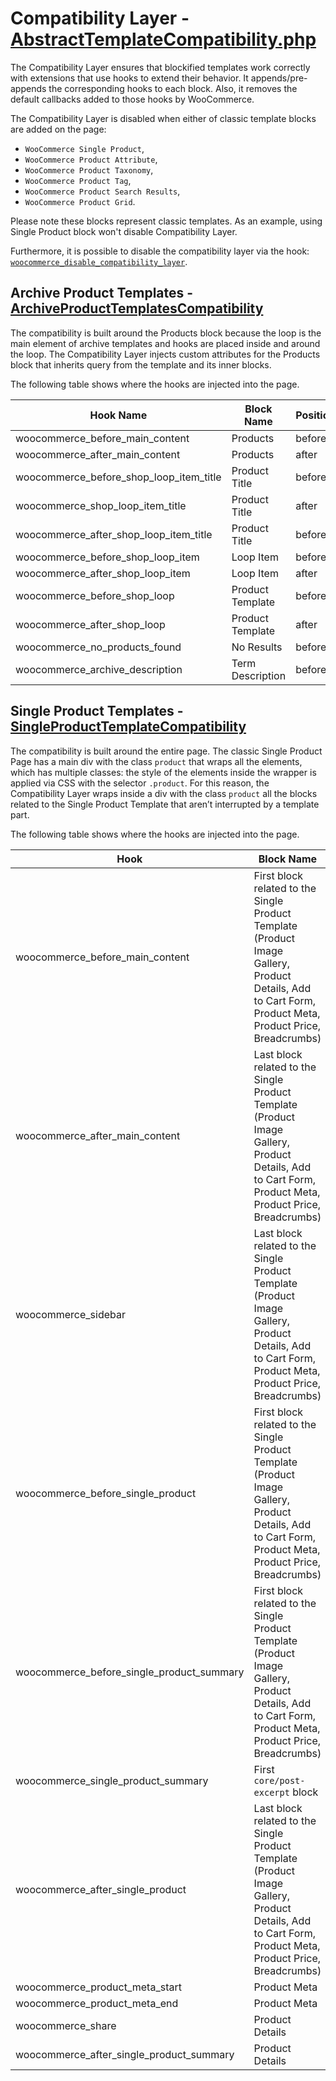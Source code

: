 # Compatibility Layer - [AbstractTemplateCompatibility.php](https://github.com/woocommerce/woocommerce-blocks/blob/trunk/src/Templates/AbstractTemplateCompatibility.php)

The Compatibility Layer ensures that blockified templates work correctly with extensions that use hooks to extend their behavior. It appends/pre-appends the corresponding hooks to each block. Also, it removes the default callbacks added to those hooks by WooCommerce.

The Compatibility Layer is disabled when either of classic template blocks are added on the page:

- `WooCommerce Single Product`,
- `WooCommerce Product Attribute`,
- `WooCommerce Product Taxonomy`,
- `WooCommerce Product Tag`,
- `WooCommerce Product Search Results`,
- `WooCommerce Product Grid`.

Please note these blocks represent classic templates. As an example, using Single Product block won't disable Compatibility Layer.

Furthermore, it is possible to disable the compatibility layer via the hook: [`woocommerce_disable_compatibility_layer`](https://github.com/woocommerce/woocommerce-blocks/blob/trunk/src/Templates/AbstractTemplateCompatibility.php/#L41-L42).

## Archive Product Templates - [ArchiveProductTemplatesCompatibility](https://github.com/woocommerce/woocommerce-blocks/blob/trunk/src/Templates/ArchiveProductTemplatesCompatibility.php)

The compatibility is built around the Products block because the loop is the main element of archive templates and hooks are placed inside and around the loop. The Compatibility Layer injects custom attributes for the Products block that inherits query from the template and its inner blocks.

The following table shows where the hooks are injected into the page.


| Hook Name                               | Block Name       | Position |
|-----------------------------------------|------------------|----------|
| woocommerce_before_main_content         | Products         | before   |
| woocommerce_after_main_content          | Products         | after    |
| woocommerce_before_shop_loop_item_title | Product Title    | before   |
| woocommerce_shop_loop_item_title        | Product Title    | after    |
| woocommerce_after_shop_loop_item_title  | Product Title    | before   |
| woocommerce_before_shop_loop_item       | Loop Item        | before   |
| woocommerce_after_shop_loop_item        | Loop Item        | after    |
| woocommerce_before_shop_loop            | Product Template | before   |
| woocommerce_after_shop_loop             | Product Template | after    |
| woocommerce_no_products_found           | No Results       | before   |
| woocommerce_archive_description         | Term Description | before   |






## Single Product Templates - [SingleProductTemplateCompatibility](https://github.com/woocommerce/woocommerce-blocks/blob/c8d82b20f4e4b8a424f1f0ebff80aca6f62588e5/src/Templates/SingleProductTemplateCompatibility.php)

The compatibility is built around the entire page. The classic Single Product Page has a main div with the class `product` that wraps all the elements, which has multiple classes: the style of the elements inside the wrapper is applied via CSS with the selector `.product`. For this reason, the Compatibility Layer wraps inside a div with the class `product` all the blocks related to the Single Product Template that aren’t interrupted by a template part.

The following table shows where the hooks are injected into the page.


| Hook                                      | Block Name                                                                                                                                             | Position |
|-------------------------------------------|--------------------------------------------------------------------------------------------------------------------------------------------------------|----------|
| woocommerce_before_main_content           | First block related to the Single Product Template (Product Image Gallery, Product Details, Add to Cart Form, Product Meta, Product Price, Breadcrumbs) | before   |
| woocommerce_after_main_content            | Last block related to the Single Product Template (Product Image Gallery, Product Details, Add to Cart Form, Product Meta, Product Price, Breadcrumbs)  | after    |
| woocommerce_sidebar                       | Last block related to the Single Product Template (Product Image Gallery, Product Details, Add to Cart Form, Product Meta, Product Price, Breadcrumbs)  | after    |
| woocommerce_before_single_product         | First block related to the Single Product Template (Product Image Gallery, Product Details, Add to Cart Form, Product Meta, Product Price, Breadcrumbs) | before   |
| woocommerce_before_single_product_summary | First block related to the Single Product Template (Product Image Gallery, Product Details, Add to Cart Form, Product Meta, Product Price, Breadcrumbs) | before   |
| woocommerce_single_product_summary        | First `core/post-excerpt` block                                                                                                                         | before   |
| woocommerce_after_single_product          | Last block related to the Single Product Template (Product Image Gallery, Product Details, Add to Cart Form, Product Meta, Product Price, Breadcrumbs)  | after    |
| woocommerce_product_meta_start            | Product Meta                                                                                                                                           | before   |
| woocommerce_product_meta_end              | Product Meta                                                                                                                                           | after    |
| woocommerce_share                         | Product Details                                                                                                                                        | before   |
| woocommerce_after_single_product_summary  | Product Details                                                                                                                                        | before   |
